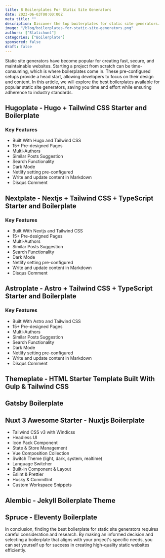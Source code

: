 ```yaml
---
title: 8 Boilerplates For Static Site Generators 
date: 2023-06-03T00:00:00Z
meta_title: ""
description: Discover the top boilerplates for static site generators. Kickstart your projects and save time with preconfigured templates.
image: "/blog/boilerplates-for-static-site-generators.png"
authors: ["Statichunt"]
categories: ["Boilerplate"]
sponsored: false
draft: false
---
```


Static site generators have become popular for creating fast, secure, and maintainable websites. Starting a project from scratch can be time-consuming, which is where boilerplates come in. These pre-configured setups provide a head start, allowing developers to focus on their design and content. In this article, we will explore the best boilerplates available for popular static site generators, saving you time and effort while ensuring adherence to industry standards.

## Hugoplate - Hugo + Tailwind CSS Starter and Boilerplate

<Mockup src="/blog/hugoplate.png" alt="hugoplate hugo boilerplate" />

### Key Features

- Built With Hugo and Tailwind CSS
- 15+ Pre-designed Pages
- Multi-Authors
- Similar Posts Suggestion
- Search Functionality
- Dark Mode
- Netlify setting pre-configured
- Write and update content in Markdown
- Disqus Comment

<Download href="https://statichunt.com/themes/hugo-hugoplate" />

<Demo href="https://hugoplate.netlify.app/" />

## Nextplate - Nextjs + Tailwind CSS + TypeScript Starter and Boilerplate

<Mockup src="/blog/nextplate.png" alt="nextplate nextjs boilerplate" />

### Key Features

- Built With Nextjs and Tailwind CSS
- 15+ Pre-designed Pages
- Multi-Authors
- Similar Posts Suggestion
- Search Functionality
- Dark Mode
- Netlify setting pre-configured
- Write and update content in Markdown
- Disqus Comment

<Download href="https://statichunt.com/themes/nextjs-nextplate" />

<Demo href="https://nextplate.netlify.app/" />

## Astroplate - Astro + Tailwind CSS + TypeScript Starter and Boilerplate

<Mockup src="/blog/astroplate.png" alt="astro boilerplate" />

### Key Features

- Built With Astro and Tailwind CSS
- 15+ Pre-designed Pages
- Multi-Authors
- Similar Posts Suggestion
- Search Functionality
- Dark Mode
- Netlify setting pre-configured
- Write and update content in Markdown
- Disqus Comment

<Download href="https://statichunt.com/themes/astro-astroplate" />

<Demo href="https://astroplate.netlify.app/" />

## Themeplate - HTML Starter Template Built With Gulp & Tailwind CSS

<Mockup src="/blog/themeplate.png" alt="themeplate gulp boilerplate" />

<Download href="https://github.com/zeon-studio/themeplate" />

<Demo href="https://themeplate.netlify.app/" />

## Gatsby Boilerplate

<Mockup src="/blog/gatsby-boilerplate.png" alt="gatsby Boilerplate" />

<Download href="https://github.com/diegonvs/gatsby-boilerplate" />

<Demo href="https://gatsbyboilerplate.netlify.app/" />

## Nuxt 3 Awesome Starter - Nuxtjs Boilerplate

<Mockup src="/blog/awesome-starter.png" alt="nuxtjs Boilerplate" />

- Tailwind CSS v3 with Windicss
- Headless UI
- Icon Pack Component
- State & Store Management
- Vue Composition Collection
- Switch Theme (light, dark, system, realtime)
- Language Switcher
- Built-in Component & Layout
- Eslint & Prettier
- Husky & Commitlint
- Custom Workspace Snippets

<Download href="https://github.com/viandwi24/nuxt3-awesome-starter" />

<Demo href="https://nuxt3-awesome-starter.vercel.app/" />

## Alembic - Jekyll Boilerplate Theme

<Mockup src="/blog/alembic.png" alt="alembic jekyll Boilerplate" />

<Download href="https://github.com/daviddarnes/alembic" />

<Demo href="https://alembic.darn.es/" />

## Spruce - Eleventy Boilerplate

<Mockup src="/blog/spruce.png" alt="spruce eleventy Boilerplate" />

<Download href="https://github.com/conedevelopment/sprucecss-eleventy-starter" />

<Demo href="https://eleventy-starter.sprucecss.com/" />

In conclusion, finding the best boilerplate for static site generators requires careful consideration and research. By making an informed decision and selecting a boilerplate that aligns with your project's specific needs, you can set yourself up for success in creating high-quality static websites efficiently.

